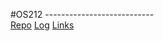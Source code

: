 #OS212
---------------------------<br>
[Repo](https://github.com/kanziebub/os212)
[Log](https://kanziebub/os212/blob/main/TXT/mylog.txt) 
[Links](https://kanziebub/os212/blob/main/LINKS)